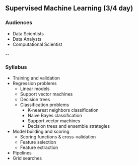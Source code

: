 ## Supervised Machine Learning (3/4 day)

### Audiences

* Data Scientists
* Data Analysts
* Computational Scientist

--

### Syllabus

* Training and validation
* Regression problems
    * Linear models
    * Support vector machines
    * Decision trees
  * Classification problems
    * K-nearest neighbors classification
    * Naive Bayes classification
    * Support vector machines
    * Decision trees and ensemble strategies
* Model building and scoring
  * Scoring functions & cross-validation
  * Feature selection
  * Feature extraction
* Pipelines
* Grid searches
